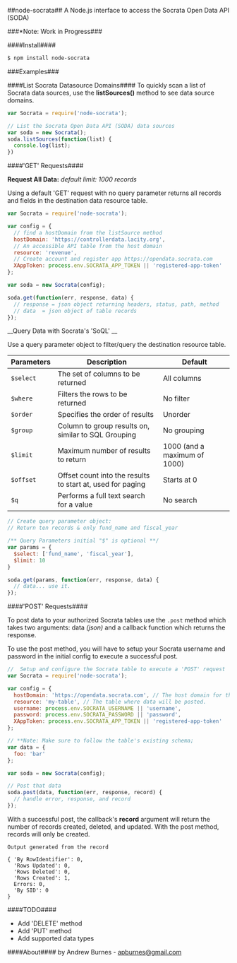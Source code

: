 ##node-socrata##
A Node.js interface to access the Socrata Open Data API (SODA)


###*Note: Work in Progress###

####Install####
```bash
$ npm install node-socrata
```
###Examples###

####List Socrata Datasource Domains####
To quickly scan a list of Socrata data sources, use
the __listSources()__  method to see data source domains.

```javascript
var Socrata = require('node-socrata');

// List the Socrata Open Data API (SODA) data sources
var soda = new Socrata();
soda.listSources(function(list) {
  console.log(list);
})
```

####'GET' Requests####

__Request All Data:__ _default limit: 1000 records_

Using a default 'GET' request with no query parameter returns all records
and fields in the destination data resource table.

```javascript
var Socrata = require('node-socrata');

var config = {
  // find a hostDomain from the listSource method
  hostDomain: 'https://controllerdata.lacity.org',
  // An accessible API table from the host domain
  resource: 'revenue',
  // Create account and register app https://opendata.socrata.com
  XAppToken: process.env.SOCRATA_APP_TOKEN || 'registered-app-token'
};

var soda = new Socrata(config);

soda.get(function(err, response, data) {
  // response = json object returning headers, status, path, method
  // data  = json object of table records
});

```

__Query Data with Socrata's 'SoQL' __

Use a query parameter object to filter/query the destination resource table.

Parameters | Description | Default
--- | --- | ---
`$select`|The set of columns to be returned|All columns
`$where`|Filters the rows to be returned|No filter
`$order`|Specifies the order of results| Unorder
`$group`|Column to group results on, similar to SQL Grouping|No grouping
`$limit`|Maximum number of results to return|1000 (and a maximum of 1000)
`$offset`|Offset count into the results to start at, used for paging|Starts at 0
`$q`|Performs a full text search for a value|No search

```javascript
// Create query parameter object:
// Return ten records & only fund_name and fiscal_year

/** Query Parameters initial "$" is optional **/
var params = {
  $select: ['fund_name', 'fiscal_year'],
  $limit: 10
}

soda.get(params, function(err, response, data) {
  // data... use it.
});

```

####'POST' Requests####

To post data to your authorized Socrata tables use the `.post` method which
takes two arguments: data _(json)_ and a callback function which returns the
response.

To use the post method, you will have to setup your Socrata username and
password in the initial config to execute a successful post.

```javascript
//  Setup and configure the Socrata table to execute a 'POST' request
var Socrata = require('node-socrata');

var config = {
  hostDomain: 'https://opendata.socrata.com', // The host domain for the table.
  resource: 'my-table', // The table where data will be posted.
  username: process.env.SOCRATA_USERNAME || 'username',
  password: process.env.SOCRATA_PASSWORD || 'password',
  XAppToken: process.env.SOCRATA_APP_TOKEN || 'registered-app-token'
};

// **Note: Make sure to follow the table's existing schema;
var data = {
  foo: 'bar'
};

var soda = new Socrata(config);

// Post that data
soda.post(data, function(err, response, record) {
  // handle error, response, and record
});

```

With a successful post, the callback's __record__ argument will return
the number of records created, deleted, and updated.  With the post method,
records will only be created.

```
Output generated from the record

{ 'By RowIdentifier': 0,
  'Rows Updated': 0,
  'Rows Deleted': 0,
  'Rows Created': 1,
  Errors: 0,
  'By SID': 0
}

```

####TODO####
- Add 'DELETE' method
- Add 'PUT' method
- Add supported data types

####About####
by Andrew Burnes - apburnes@gmail.com
